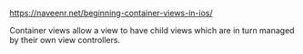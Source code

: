 https://naveenr.net/beginning-container-views-in-ios/

Container views allow a view to have child views which are in turn managed by their own view controllers. 
